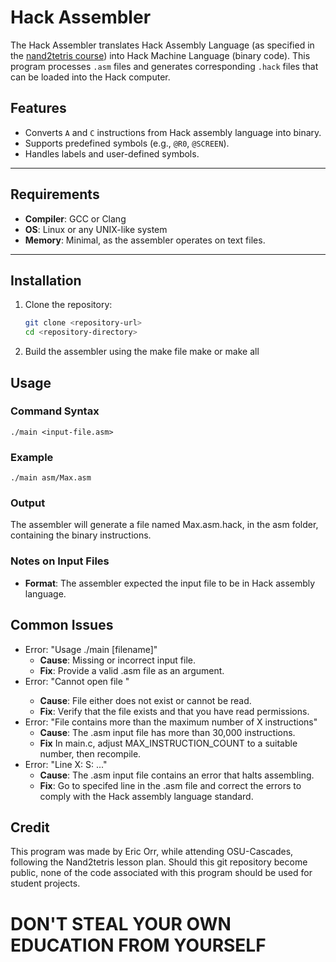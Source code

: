 # Hack Assembler

The Hack Assembler translates Hack Assembly Language (as specified in the [nand2tetris course](https://www.nand2tetris.org/)) into Hack Machine Language (binary code). This program processes `.asm` files and generates corresponding `.hack` files that can be loaded into the Hack computer.

## Features
- Converts `A` and `C` instructions from Hack assembly language into binary.
- Supports predefined symbols (e.g., `@R0`, `@SCREEN`).
- Handles labels and user-defined symbols.

---

## Requirements

- **Compiler**: GCC or Clang
- **OS**: Linux or any UNIX-like system
- **Memory**: Minimal, as the assembler operates on text files.

---

## Installation

1. Clone the repository:
   ```bash
   git clone <repository-url>
   cd <repository-directory>

2. Build the assembler using the make file
    make or make all

## Usage

### Command Syntax
    ./main <input-file.asm>

### Example
    ./main asm/Max.asm

### Output
The assembler will generate a file named Max.asm.hack, in the asm folder, containing the binary instructions.

### Notes on Input Files
- **Format**: The assembler expected the input file to be in Hack assembly language.

## Common Issues
- Error: "Usage ./main [filename]"
    - **Cause**: Missing or incorrect input file.
    - **Fix**: Provide a valid .asm file as an argument.
- Error: "Cannot open file <filename>"
    - **Cause**: File either does not exist or cannot be read.
    - **Fix**: Verify that the file exists and that you have read permissions.
- Error: "File contains more than the maximum number of X instructions"
    - **Cause**: The .asm input file has more than 30,000 instructions.
    - **Fix** In main.c, adjust MAX_INSTRUCTION_COUNT to a suitable number, then recompile.
- Error: "Line X: S: ..."
    - **Cause**: The .asm input file contains an error that halts assembling.
    - **Fix**: Go to specifed line in the .asm file and correct the errors to comply with the Hack assembly language standard.

## Credit
This program was made by Eric Orr, while attending OSU-Cascades, following the Nand2tetris lesson plan.
Should this git repository become public, none of the code associated with this program should be used for student projects.
# DON'T STEAL YOUR OWN EDUCATION FROM YOURSELF
